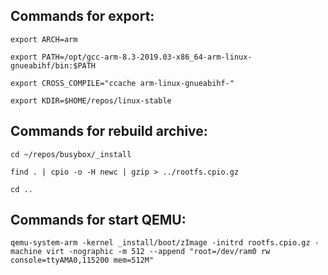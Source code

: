 ## Commands for export:

```
export ARCH=arm
```
```
export PATH=/opt/gcc-arm-8.3-2019.03-x86_64-arm-linux-gnueabihf/bin:$PATH
```
```
export CROSS_COMPILE="ccache arm-linux-gnueabihf-"
```
```
export KDIR=$HOME/repos/linux-stable
```

## Commands for rebuild archive:

```
cd ~/repos/busybox/_install
```
```
find . | cpio -o -H newc | gzip > ../rootfs.cpio.gz
```
```
cd ..
```

## Commands for start QEMU:

```
qemu-system-arm -kernel _install/boot/zImage -initrd rootfs.cpio.gz -machine virt -nographic -m 512 --append "root=/dev/ram0 rw console=ttyAMA0,115200 mem=512M"
```

